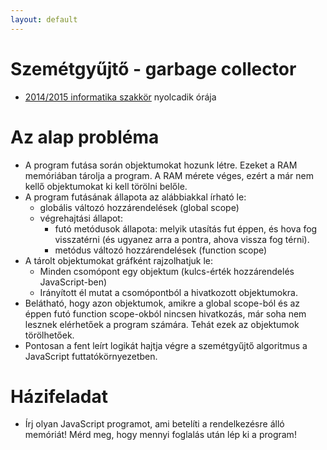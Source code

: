 ```yaml
---
layout: default
---
```

# Szemétgyűjtő - garbage collector

 - [2014/2015 informatika szakkör][szakkor_honlap] nyolcadik órája
 
 [szakkor_honlap]: http://rizsi.github.io/szakkor2014/index.html
 
# Az alap probléma

 * A program futása során objektumokat hozunk létre. Ezeket a RAM memóriában tárolja a program. A RAM mérete véges, ezért a már nem kellő objektumokat ki kell törölni belőle.
 * A program futásának állapota az alábbiakkal írható le:
   * globális változó hozzárendelések (global scope)
   * végrehajtási állapot:
     * futó metódusok állapota: melyik utasítás fut éppen, és hova fog visszatérni (és ugyanez arra a pontra, ahova vissza fog térni).
     * metódus változó hozzárendelések (function scope)
 * A tárolt objektumokat gráfként rajzolhatjuk le:
   * Minden csomópont egy objektum (kulcs-érték hozzárendelés JavaScript-ben)
   * Irányított él mutat a csomópontból a hivatkozott objektumokra.
 * Belátható, hogy azon objektumok, amikre a global scope-ból és az éppen futó function scope-okból nincsen hivatkozás, már soha nem lesznek elérhetőek a program számára. Tehát ezek az objektumok törölhetőek.
 * Pontosan a fent leírt logikát hajtja végre a szemétgyűjtő algoritmus a JavaScript futtatókörnyezetben.

# Házifeladat
 * Írj olyan JavaScript programot, ami betelíti a rendelkezésre álló memóriát! Mérd meg, hogy mennyi foglalás után lép ki a program!
 